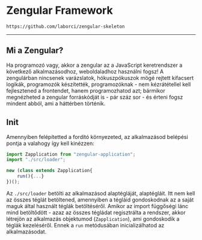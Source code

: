 # Zengular Framework

`https://github.com/laborci/zengular-skeleton`

---

## Mi a Zengular?
Ha programozó vagy, akkor a zengular az a JavaScript keretrendszer a következő alkalmazásodhoz, weboldaladhoz használni fogsz! A zengulárban nincsenek varázslatok, hókuszpókuszok mögé rejtett kifacsert logikák, programozók készítették, programozóknak - nem kézrátétellel kell fejlesztened a frontendet, hanem programozhatod azt; bármikor megnézheted a zengular forráskódját is - pár száz sor - és érteni fogsz mindent abból, ami a háttérben történik.

## Init
Amennyiben felépítetted a fordító környezeted, az alkalmazásod belépési pontja a valahogy így kell kinézzen:

```js
import Zapplication from "zengular-application";
import "./src/loader";

new (class extends Zapplication{
	run(){...}
})();
```

Az `./src/loader` betölti az alkalmazásod alaptégláját, alaptégláit. Itt nem kell az összes téglát betöltened, amennyiben a tégláid gondoskodnak az a saját maguk által használt téglák betöltéséről. Amikor az import függőségi lánc mind betöltődött - azaz az összes tégládat regisztrálta a rendszer, akkor létrejön az alkalmazás objektumod (`Zapplication`), ami gondoskodik a téglák kezeléséről. Ennek a `run` metódusában inicializálhatod az alkalmazásodat.
